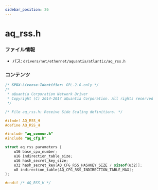 ```yaml
---
sidebar_position: 26
---
```

# aq_rss.h

### ファイル情報

- パス: `drivers/net/ethernet/aquantia/atlantic/aq_rss.h`

### コンテンツ

```h
/* SPDX-License-Identifier: GPL-2.0-only */
/*
 * aQuantia Corporation Network Driver
 * Copyright (C) 2014-2017 aQuantia Corporation. All rights reserved
 */

/* File aq_rss.h: Receive Side Scaling definitions. */

#ifndef AQ_RSS_H
#define AQ_RSS_H

#include "aq_common.h"
#include "aq_cfg.h"

struct aq_rss_parameters {
	u16 base_cpu_number;
	u16 indirection_table_size;
	u16 hash_secret_key_size;
	u32 hash_secret_key[AQ_CFG_RSS_HASHKEY_SIZE / sizeof(u32)];
	u8 indirection_table[AQ_CFG_RSS_INDIRECTION_TABLE_MAX];
};

#endif /* AQ_RSS_H */

```
